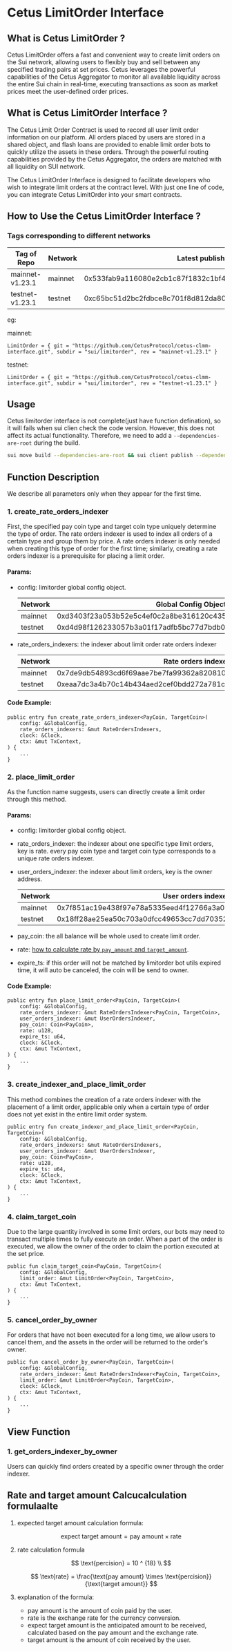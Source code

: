 # Cetus LimitOrder Interface

## What is Cetus LimitOrder ?

Cetus LimitOrder offers a fast and convenient way to create limit orders on the Sui network, allowing users to flexibly buy and sell between any specified trading pairs at set prices. Cetus leverages the powerful capabilities of the Cetus Aggregator to monitor all available liquidity across the entire Sui chain in real-time, executing transactions as soon as market prices meet the user-defined order prices.

## What is Cetus LimitOrder Interface ?

The Cetus Limit Order Contract is used to record all user limit order information on our platform. All orders placed by users are stored in a shared object, and flash loans are provided to enable limit order bots to quickly utilize the assets in these orders. Through the powerful routing capabilities provided by the Cetus Aggregator, the orders are matched with all liquidity on SUI network.

The Cetus LimitOrder Interface is designed to facilitate developers who wish to integrate limit orders at the contract level. With just one line of code, you can integrate Cetus LimitOrder into your smart contracts.

## How to Use the Cetus LimitOrder Interface ?

### Tags corresponding to different networks

| Tag of Repo     | Network | Latest published at address                                        |
| --------------- | ------- | ------------------------------------------------------------------ |
| mainnet-v1.23.1 | mainnet | 0x533fab9a116080e2cb1c87f1832c1bf4231ab4c32318ced041e75cc28604bba9 |
| testnet-v1.23.1 | testnet | 0xc65bc51d2bc2fdbce8c701f8d812da80fb37dba9cdf97ce38f60ab18c5202b17 |

eg:

mainnet:

```
LimitOrder = { git = "https://github.com/CetusProtocol/cetus-clmm-interface.git", subdir = "sui/limitorder", rev = "mainnet-v1.23.1" }
```

testnet:

```
LimitOrder = { git = "https://github.com/CetusProtocol/cetus-clmm-interface.git", subdir = "sui/limitorder", rev = "testnet-v1.23.1" }
```

## Usage

Cetus limitorder interface is not complete(just have function defination), so it will fails when sui clien check the code version. However, this does not affect its actual functionality. Therefore, we need to add a `--dependencies-are-root` during the build.

```bash
sui move build --dependencies-are-root && sui client publish --dependencies-are-root
```

## Function Description

We describe all parameters only when they appear for the first time.

### 1. create_rate_orders_indexer

First, the specified pay coin type and target coin type uniquely determine the type of order. The rate orders indexer is used to index all orders of a certain type and group them by price. A rate orders indexer is only needed when creating this type of order for the first time; similarly, creating a rate orders indexer is a prerequisite for placing a limit order.

#### Params:

- config: limitorder global config object.

  | Network | Global Config Object ID                                            |
  | ------- | ------------------------------------------------------------------ |
  | mainnet | 0xd3403f23a053b52e5c4ef0c2a8be316120c435ec338f2596647b6befd569fd9c |
  | testnet | 0xd4d98f126233057b3a01f17adfb5bc77d7bdb0332fe982ab44c6c7a2f66443dc |

- rate_orders_indexers: the indexer about limit order rate orders indexer

  | Network | Rate orders indexer                                                |
  | ------- | ------------------------------------------------------------------ |
  | mainnet | 0x7de9db54893cd6f69aae7be7fa99362a820810278a234d87d109980e9cfce7c3 |
  | testnet | 0xeaa7dc3a4b70c14b434aed2cef0bdd272a781c630ea3c54c25fa53c72fb3cf96 |

#### Code Example:

```
public entry fun create_rate_orders_indexer<PayCoin, TargetCoin>(
    config: &GlobalConfig,
    rate_orders_indexers: &mut RateOrdersIndexers,
    clock: &Clock,
    ctx: &mut TxContext,
) {
    ...
}
```

### 2. place_limit_order

As the function name suggests, users can directly create a limit order through this method.

#### Params:

- config: limitorder global config object.

- rate_orders_indexer: the indexer about one specific type limit orders, key is rate. every pay coin type and target coin type corresponds to a unique rate orders indexer.

- user_orders_indexer: the indexer about limit orders, key is the owner address.

  | Network | User orders indexer                                                |
  | ------- | ------------------------------------------------------------------ |
  | mainnet | 0x7f851ac19e438f97e78a5335eed4f12766a3a0ae94340bab7956a402f0e6212e |
  | testnet | 0x18ff28ae25ea50c703a0dfcc49653cc7dd7035207e26c8f86fa9e4aea49037d0 |

- pay_coin: the all balance will be whole used to create limit order.

- rate: [how to calculate rate by `pay_amount` and `target_amount`](#rate-and-target-amount-calcucalculation-formulaalte).

- expire_ts: if this order will not be matched by limitorder bot utils expired time, it will auto be canceled, the coin will be send to owner.

#### Code Example:

```
public entry fun place_limit_order<PayCoin, TargetCoin>(
    config: &GlobalConfig,
    rate_orders_indexer: &mut RateOrdersIndexer<PayCoin, TargetCoin>,
    user_orders_indexer: &mut UserOrdersIndexer,
    pay_coin: Coin<PayCoin>,
    rate: u128,
    expire_ts: u64,
    clock: &Clock,
    ctx: &mut TxContext,
) {
    ...
}
```

### 3. create_indexer_and_place_limit_order

This method combines the creation of a rate orders indexer with the placement of a limit order, applicable only when a certain type of order does not yet exist in the entire limit order system.

```
public entry fun create_indexer_and_place_limit_order<PayCoin, TargetCoin>(
    config: &GlobalConfig,
    rate_orders_indexers: &mut RateOrdersIndexers,
    user_orders_indexer: &mut UserOrdersIndexer,
    pay_coin: Coin<PayCoin>,
    rate: u128,
    expire_ts: u64,
    clock: &Clock,
    ctx: &mut TxContext,
) {
    ...
}
```

### 4. claim_target_coin

Due to the large quantity involved in some limit orders, our bots may need to transact multiple times to fully execute an order. When a part of the order is executed, we allow the owner of the order to claim the portion executed at the set price.

```
public fun claim_target_coin<PayCoin, TargetCoin>(
    config: &GlobalConfig,
    limit_order: &mut LimitOrder<PayCoin, TargetCoin>,
    ctx: &mut TxContext,
) {
    ...
}
```

### 5. cancel_order_by_owner

For orders that have not been executed for a long time, we allow users to cancel them, and the assets in the order will be returned to the order's owner.

```
public fun cancel_order_by_owner<PayCoin, TargetCoin>(
    config: &GlobalConfig,
    rate_orders_indexer: &mut RateOrdersIndexer<PayCoin, TargetCoin>,
    limit_order: &mut LimitOrder<PayCoin, TargetCoin>,
    clock: &Clock,
    ctx: &mut TxContext,
) {
    ...
}
```

## View Function

### 1. get_orders_indexer_by_owner

Users can quickly find orders created by a specific owner through the order indexer.

## Rate and target amount Calcucalculation formulaalte

1. expected target amount calculation formula:

   $$
   \text{expect target amount} = \text{pay amount} \times \text{rate}
   $$

2. rate calculation formula

   $$
   \text{percision} = 10 ^ {18} \\
   $$

   $$
   \text{rate} = \frac{\text{pay amount} \times \text{percision}}{\text{target amount}}
   $$

3. explanation of the formula:

   - $\text{pay amount}$ is the amount of coin paid by the user.
   - $\text{rate}$ is the exchange rate for the currency conversion.
   - $\text{expect target amount}$ is the anticipated amount to be received, calculated based on the pay amount and the exchange rate.
   - $\text{target amount}$ is the amount of coin received by the user.
